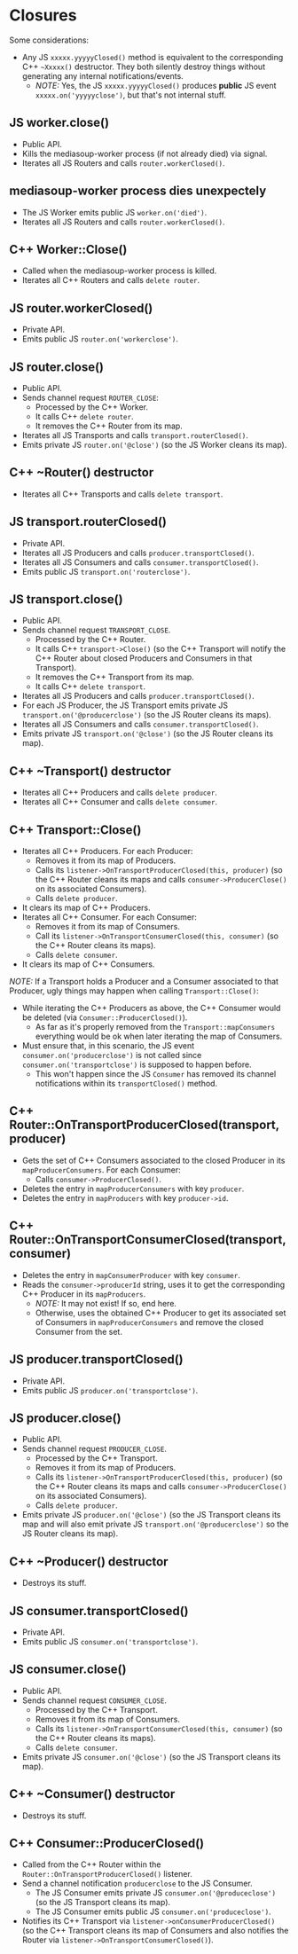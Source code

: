 # Closures

Some considerations:

* Any JS `xxxxx.yyyyyClosed()` method is equivalent to the corresponding C++ `~Xxxxx()` destructor. They both silently destroy things without generating any internal notifications/events.
  - *NOTE:* Yes, the JS `xxxxx.yyyyyClosed()` produces **public** JS event `xxxxx.on('yyyyyclose')`, but that's not internal stuff.


## JS worker.close()

* Public API.
* Kills the mediasoup-worker process (if not already died) via signal.
* Iterates all JS Routers and calls `router.workerClosed()`.

## mediasoup-worker process dies unexpectely

* The JS Worker emits public JS `worker.on('died')`.
* Iterates all JS Routers and calls `router.workerClosed()`.

## C++ Worker::Close()

* Called when the mediasoup-worker process is killed.
* Iterates all C++ Routers and calls `delete router`.

## JS router.workerClosed()

* Private API.
* Emits public JS `router.on('workerclose')`.

## JS router.close()

* Public API.
* Sends channel request `ROUTER_CLOSE`:
  - Processed by the C++ Worker.
  - It calls C++ `delete router`.
  - It removes the C++ Router from its map.
* Iterates all JS Transports and calls `transport.routerClosed()`.
* Emits private JS `router.on('@close')` (so the JS Worker cleans its map).

## C++ ~Router() destructor

* Iterates all C++ Transports and calls `delete transport`.

## JS transport.routerClosed()

* Private API.
* Iterates all JS Producers and calls `producer.transportClosed()`.
* Iterates all JS Consumers and calls `consumer.transportClosed()`.
* Emits public JS `transport.on('routerclose')`.

## JS transport.close()

* Public API.
* Sends channel request `TRANSPORT_CLOSE`.
  - Processed by the C++ Router.
  - It calls C++ `transport->Close()` (so the C++ Transport will notify the C++ Router about closed Producers and Consumers in that Transport).
  - It removes the C++ Transport from its map.
  - It calls C++ `delete transport`.
* Iterates all JS Producers and calls `producer.transportClosed()`.
* For each JS Producer, the JS Transport emits private JS `transport.on('@producerclose')` (so the JS Router cleans its maps).
* Iterates all JS Consumers and calls `consumer.transportClosed()`.
* Emits private JS `transport.on('@close')` (so the JS Router cleans its map).

## C++ ~Transport() destructor

* Iterates all C++ Producers and calls `delete producer`.
* Iterates all C++ Consumer and calls `delete consumer`.

## C++ Transport::Close()

* Iterates all C++ Producers. For each Producer:
  - Removes it from its map of Producers.
  - Calls its `listener->OnTransportProducerClosed(this, producer)` (so the C++ Router cleans its maps and calls `consumer->ProducerClose()` on its associated Consumers).
  - Calls `delete producer`.
* It clears its map of C++ Producers.
* Iterates all C++ Consumer. For each Consumer:
  - Removes it from its map of Consumers.
  - Call its `listener->OnTransportConsumerClosed(this, consumer)` (so the C++ Router cleans its maps).
  - Calls `delete consumer`.
* It clears its map of C++ Consumers.

*NOTE:* If a Transport holds a Producer and a Consumer associated to that Producer, ugly things may happen when calling `Transport::Close()`:
  - While iterating the C++ Producers as above, the C++ Consumer would be deleted (via `Consumer::ProducerClosed()`).
    + As far as it's properly removed from the `Transport::mapConsumers` everything would be ok when later iterating the map of Consumers.
  - Must ensure that, in this scenario, the JS event `consumer.on('producerclose')` is not called since `consumer.on('transportclose')` is supposed to happen before.
    + This won't happen since the JS `Consumer` has removed its channel notifications within its `transportClosed()` method.

## C++ Router::OnTransportProducerClosed(transport, producer)

* Gets the set of C++ Consumers associated to the closed Producer in its `mapProducerConsumers`. For each Consumer:
  - Calls `consumer->ProducerClosed()`.
* Deletes the entry in `mapProducerConsumers` with key `producer`.
* Deletes the entry in `mapProducers` with key `producer->id`.

## C++ Router::OnTransportConsumerClosed(transport, consumer)

* Deletes the entry in `mapConsumerProducer` with key `consumer`.
* Reads the `consumer->producerId` string, uses it to get the corresponding C++ Producer in its `mapProducers`.
  - *NOTE:* It may not exist! If so, end here.
  - Otherwise, uses the obtained C++ Producer to get its associated set of Consumers in `mapProducerConsumers` and remove the closed Consumer from the set.

## JS producer.transportClosed()

* Private API.
* Emits public JS `producer.on('transportclose')`.

## JS producer.close()

* Public API.
* Sends channel request `PRODUCER_CLOSE`.
  - Processed by the C++ Transport.
  - Removes it from its map of Producers.
  - Calls its `listener->OnTransportProducerClosed(this, producer)` (so the C++ Router cleans its maps and calls `consumer->ProducerClose()` on its associated Consumers).
  - Calls `delete producer`.
* Emits private JS `producer.on('@close')` (so the JS Transport cleans its map and will also emit private JS `transport.on('@producerclose')` so the JS Router cleans its map). 

## C++ ~Producer() destructor

* Destroys its stuff.

## JS consumer.transportClosed()

* Private API.
* Emits public JS `consumer.on('transportclose')`.

## JS consumer.close()

* Public API.
* Sends channel request `CONSUMER_CLOSE`.
  - Processed by the C++ Transport.
  - Removes it from its map of Consumers.
  - Calls its `listener->OnTransportConsumerClosed(this, consumer)` (so the C++ Router cleans its maps).
  - Calls `delete consumer`.
* Emits private JS `consumer.on('@close')` (so the JS Transport cleans its map).

## C++ ~Consumer() destructor

* Destroys its stuff.

## C++ Consumer::ProducerClosed()

* Called from the C++ Router within the `Router::OnTransportProducerClosed()` listener.
* Send a channel notification `producerclose` to the JS Consumer.
  - The JS Consumer emits private JS `consumer.on('@produceclose')` (so the JS Transport cleans its map).
  - The JS Consumer emits public JS `consumer.on('produceclose')`.
* Notifies its C++ Transport via `listener->onConsumerProducerClosed()` (so the C++ Transport cleans its map of Consumers and also notifies the Router via `listener->OnTransportConsumerClosed()`). 

